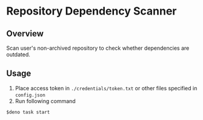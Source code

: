 # Repository Dependency Scanner

## Overview

Scan user's non-archived repository to check whether dependencies are outdated.

## Usage

1. Place access token in `./credentials/token.txt` or other files specified in `config.json`
2. Run following command
  ```shell
  $deno task start
  ```
